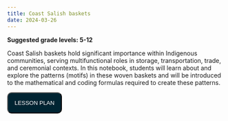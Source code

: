 ```yaml
---
title: Coast Salish baskets
date: 2024-03-26
---
```

<p><b>Suggested grade levels: 5-12</b></p>
Coast Salish baskets hold significant importance within Indigenous communities, serving multifunctional roles in storage, transportation, trade, and ceremonial contexts. In this notebook, students will learn about and explore the patterns (motifs) in these woven baskets and will be introduced to the mathematical and coding formulas required to create these patterns.

<a href="Coat-Salish-basket-weaving-lesson-plan.pdf" target="_blank"><button style="background:#002432;color:white;border-radius:10px;padding:15px;">LESSON PLAN</button></a>